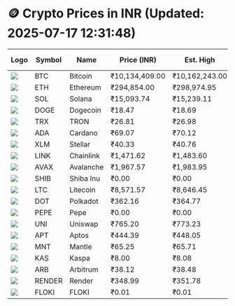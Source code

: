 # 🪙 Crypto Prices in INR (Updated: 2025-07-17 12:31:48)

| Logo | Symbol | Name       | Price (INR) | Est. High | Est. Low | Gross Profit | Fees | Net Profit | ROI % |
|------|--------|------------|-------------|-----------|----------|---------------|------|-------------|--------|
| ![](https://coin-images.coingecko.com/coins/images/1/large/bitcoin.png?1696501400) | BTC    | Bitcoin    | ₹10,134,409.00 | ₹10,162,243.00 | ₹10,106,575.00 | ₹550.81 | ₹200.00 | ₹350.81 | 0.35% |
| ![](https://coin-images.coingecko.com/coins/images/279/large/ethereum.png?1696501628) | ETH    | Ethereum   | ₹294,854.00 | ₹298,974.95 | ₹290,733.05 | ₹2,834.87 | ₹200.00 | ₹2,634.87 | 2.63% |
| ![](https://coin-images.coingecko.com/coins/images/4128/large/solana.png?1718769756) | SOL    | Solana     | ₹15,093.74 | ₹15,239.11 | ₹14,948.37 | ₹1,944.95 | ₹200.00 | ₹1,744.95 | 1.74% |
| ![](https://coin-images.coingecko.com/coins/images/5/large/dogecoin.png?1696501409) | DOGE   | Dogecoin   | ₹18.47 | ₹18.69 | ₹18.25 | ₹2,399.87 | ₹200.00 | ₹2,199.87 | 2.20% |
| ![](https://coin-images.coingecko.com/coins/images/1094/large/tron-logo.png?1696502193) | TRX    | TRON       | ₹26.81 | ₹26.98 | ₹26.64 | ₹1,261.17 | ₹200.00 | ₹1,061.17 | 1.06% |
| ![](https://coin-images.coingecko.com/coins/images/975/large/cardano.png?1696502090) | ADA    | Cardano    | ₹69.07 | ₹70.12 | ₹68.02 | ₹3,096.28 | ₹200.00 | ₹2,896.28 | 2.90% |
| ![](https://coin-images.coingecko.com/coins/images/100/large/fmpFRHHQ_400x400.jpg?1735231350) | XLM    | Stellar    | ₹40.33 | ₹40.76 | ₹39.90 | ₹2,157.92 | ₹200.00 | ₹1,957.92 | 1.96% |
| ![](https://coin-images.coingecko.com/coins/images/877/large/chainlink-new-logo.png?1696502009) | LINK   | Chainlink  | ₹1,471.62 | ₹1,483.60 | ₹1,459.64 | ₹1,640.95 | ₹200.00 | ₹1,440.95 | 1.44% |
| ![](https://coin-images.coingecko.com/coins/images/12559/large/Avalanche_Circle_RedWhite_Trans.png?1696512369) | AVAX   | Avalanche  | ₹1,967.57 | ₹1,983.95 | ₹1,951.19 | ₹1,678.67 | ₹200.00 | ₹1,478.67 | 1.48% |
| ![](https://coin-images.coingecko.com/coins/images/11939/large/shiba.png?1696511800) | SHIB   | Shiba Inu  | ₹0.00 | ₹0.00 | ₹0.00 | ₹2,008.14 | ₹200.00 | ₹1,808.14 | 1.81% |
| ![](https://coin-images.coingecko.com/coins/images/2/large/litecoin.png?1696501400) | LTC    | Litecoin   | ₹8,571.57 | ₹8,646.45 | ₹8,496.69 | ₹1,762.46 | ₹200.00 | ₹1,562.46 | 1.56% |
| ![](https://coin-images.coingecko.com/coins/images/12171/large/polkadot.png?1696512008) | DOT    | Polkadot   | ₹362.16 | ₹364.77 | ₹359.55 | ₹1,450.13 | ₹200.00 | ₹1,250.13 | 1.25% |
| ![](https://coin-images.coingecko.com/coins/images/29850/large/pepe-token.jpeg?1696528776) | PEPE   | Pepe       | ₹0.00 | ₹0.00 | ₹0.00 | ₹2,331.83 | ₹200.00 | ₹2,131.83 | 2.13% |
| ![](https://coin-images.coingecko.com/coins/images/12504/large/uniswap-logo.png?1720676669) | UNI    | Uniswap    | ₹765.20 | ₹773.23 | ₹757.18 | ₹2,119.72 | ₹200.00 | ₹1,919.72 | 1.92% |
| ![](https://coin-images.coingecko.com/coins/images/26455/large/aptos_round.png?1696525528) | APT    | Aptos      | ₹444.39 | ₹448.05 | ₹440.73 | ₹1,662.25 | ₹200.00 | ₹1,462.25 | 1.46% |
| ![](https://coin-images.coingecko.com/coins/images/30980/large/Mantle-Logo-mark.png?1739213200) | MNT    | Mantle     | ₹65.25 | ₹65.71 | ₹64.79 | ₹1,430.85 | ₹200.00 | ₹1,230.85 | 1.23% |
| ![](https://coin-images.coingecko.com/coins/images/25751/large/kaspa-icon-exchanges.png?1696524837) | KAS    | Kaspa      | ₹8.00 | ₹8.08 | ₹7.92 | ₹2,083.99 | ₹200.00 | ₹1,883.99 | 1.88% |
| ![](https://coin-images.coingecko.com/coins/images/16547/large/arb.jpg?1721358242) | ARB    | Arbitrum   | ₹38.12 | ₹38.48 | ₹37.76 | ₹1,930.84 | ₹200.00 | ₹1,730.84 | 1.73% |
| ![](https://coin-images.coingecko.com/coins/images/11636/large/rndr.png?1696511529) | RENDER | Render     | ₹348.99 | ₹351.78 | ₹346.20 | ₹1,610.04 | ₹200.00 | ₹1,410.04 | 1.41% |
| ![](https://coin-images.coingecko.com/coins/images/16746/large/PNG_image.png?1696516318) | FLOKI  | FLOKI      | ₹0.01 | ₹0.01 | ₹0.01 | ₹7,147.28 | ₹200.00 | ₹6,947.28 | 6.95% |
